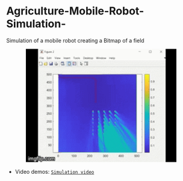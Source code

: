 # Agriculture-Mobile-Robot-Simulation-
Simulation of a mobile robot creating a Bitmap of a field

<p align="center">
<img src="https://github.com/Drojas251/Agriculture-Mobile-Robot-Simulation-/blob/master/media/ag_robot.gif" width="400">

- Video demos:
  [`Simulation video`](https://youtu.be/Uv0dmANF4rU)
